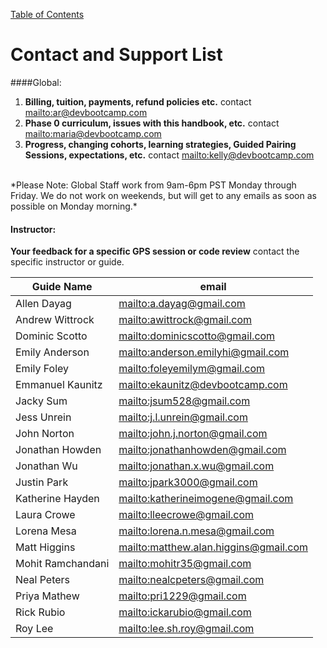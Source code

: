 [Table of Contents](readme.md)

# Contact and Support List

####Global:
1. **Billing, tuition, payments, refund policies etc.** contact <mailto:ar@devbootcamp.com>
2. **Phase 0 curriculum, issues with this handbook, etc.** contact <mailto:maria@devbootcamp.com>
3. **Progress, changing cohorts, learning strategies, Guided Pairing Sessions, expectations, etc.** contact <mailto:kelly@devbootcamp.com><br>
<br>
*Please Note: Global Staff work from 9am-6pm PST Monday through Friday. We do not work on weekends, but will get to any emails as soon as possible on Monday morning.* 

#### Instructor:
**Your feedback for a specific GPS session or code review** contact the specific instructor or guide.

| Guide Name | email |
|------------|-------|
| Allen Dayag | <mailto:a.dayag@gmail.com> |
| Andrew Wittrock | <mailto:awittrock@gmail.com> |
| Dominic Scotto | <mailto:dominicscotto@gmail.com> |
| Emily Anderson | <mailto:anderson.emilyhi@gmail.com> |
| Emily Foley | <mailto:foleyemilym@gmail.com> |
| Emmanuel Kaunitz | <mailto:ekaunitz@devbootcamp.com> |
| Jacky Sum | <mailto:jsum528@gmail.com> |
| Jess Unrein | <mailto:j.l.unrein@gmail.com> |
| John Norton | <mailto:john.j.norton@gmail.com> |
| Jonathan Howden | <mailto:jonathanhowden@gmail.com> |
| Jonathan Wu | <mailto:jonathan.x.wu@gmail.com> |
| Justin Park | <mailto:jpark3000@gmail.com> |
| Katherine Hayden | <mailto:katherineimogene@gmail.com> |
| Laura Crowe | <mailto:lleecrowe@gmail.com> |
| Lorena Mesa | <mailto:lorena.n.mesa@gmail.com> |
| Matt Higgins | <mailto:matthew.alan.higgins@gmail.com> |
| Mohit Ramchandani | <mailto:mohitr35@gmail.com> |
| Neal Peters | <mailto:nealcpeters@gmail.com> |
| Priya Mathew | <mailto:pri1229@gmail.com> |
| Rick Rubio | <mailto:ickarubio@gmail.com> |
| Roy Lee | <mailto:lee.sh.roy@gmail.com> |
<!--
##### Contact your Phase 0 Facilitator
Regarding 
- Changing cohorts or withdrawing
- Your progress
- Learning strategies
- GPS
- *and anything not included elsewhere*

 |Location |Contact |
> |---------|--------|
> |Chicago | <mailto:abi@devbootcamp.com>|
> |New York City | <mailto:samblackman@devbootcamp.com>|
> |San Francisco| <mailto:greg@devbootcamp.com>
-->

